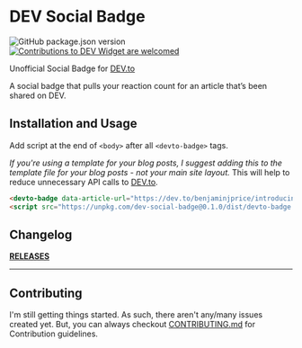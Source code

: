 # DEV Social Badge

![GitHub package.json
version](https://img.shields.io/github/package-json/v/BenjaminPrice/dev-social-badge?style=flat-square)
[![Contributions to DEV Widget are
welcomed](https://img.shields.io/badge/contributions-welcome-brightgreen?style=flat-square)](CONTRIBUTING.md)

Unofficial Social Badge for [DEV.to](https://dev.to/)

A social badge that pulls your reaction count for an article that’s been shared
on DEV.

## Installation and Usage

Add script at the end of `<body>` after all `<devto-badge>` tags.

_If you're using a template for your blog posts, I suggest adding this to the
template file for your blog posts - not your main site layout._ This will help
to reduce unnecessary API calls to [DEV.to](https://dev.to/).

```html
<devto-badge data-article-url="https://dev.to/benjaminjprice/introducing-the-dev-social-badge-1bc3"></devto-badge>
<script src="https://unpkg.com/dev-social-badge@0.1.0/dist/devto-badge.min.js"></script>
```

## Changelog

**[RELEASES](https://github.com/BenjaminPrice/dev-social-badge/releases)**

---

## Contributing

I'm still getting things started. As such, there aren't any/many issues created
yet. But, you can always checkout [CONTRIBUTING.md](CONTRIBUTING.md) for
Contribution guidelines.
